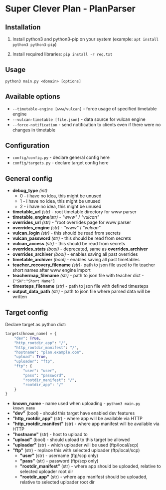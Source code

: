 # Super Clever Plan - PlanParser

## Installation

1. Install python3 and python3-pip on your system (example: `apt install python3 python3-pip`)

2. Install required libraries: `pip install -r req.txt`


## Usage

`python3 main.py <domain> [options]`

## Available options
- `--timetable-engine [www/vulcan]` - force usage of specified timetable engine
- `--vulcan-timetable [file.json]` - data source for vulcan engine
- `--force-notification` - send notification to clients even if there were no changes in timetable

## Configuration
- `config/config.py` - declare general config here
- `config/targets.py` - declare target config here

## General config
- **debug_type** _(int)_
  - 0 - i have no idea, this might be unused
  - 1 - i have no idea, this might be unused
  - 2 - i have no idea, this might be unused
- **timetable_url** _(str)_ - root timetable directory for www parser
- **timetable_engine**_(str)_  - _"www"_ / _"vulcan"_
- **overrides_url** _(str)_ - "root overrides page for www parser
- **overrides_engine** _(str)_ - _"www"_ / _"vulcan"_
- **vulcan_login** _(str)_ - this should be read from secrets
- **vulcan_password** _(str)_ - this should be read from secrets
- **vulcan_access** _(str)_ - this should be read from secrets
- **overrides_stats** _(bool)_ - deprecated, same as **overrides_archiver**
- **overrides_archiver** _(bool)_ - enables saving all past overrides
- **timetable_archiver** _(bool)_ - enables saving all past timetables
- **teacher_recovery_filename** _(str)_- path to json file used to fix teacher short names after www engine import
- **teachermap_filename** _(str)_ - path to json file with teacher dict - ```{"SN":"Short Name"}```
- **timesteps_filename** _(str)_ - path to json file with defined timesteps
- **output_data_path** _(str)_ - path to json file where parsed data will be written

## Target config
Declare target as python dict:

```python
targets[known_name] = {
	"dev": True,
	"http_rootdir_app": "/",
	"http_rootdir_manifest": "/",
	"hostname": "plan.example.com",
	"upload": True,
	"uploader": "ftp",
	"ftp": {
		"user": "user",
		"pass": "password",
		"rootdir_manifest": "/",
		"rootdir_app": "/"
	}
}
```

- **known_name** - name used when uploading - `python3 main.py known_name`
- **"dev"** (bool) - should this target have enabled dev features
- **"http_rootdir_app"** (str) - where app will be available via HTTP
- **"http_rootdir_manifest"** (str) - where app manifest will be available via HTTP
- **"hostname"** (str) - host to upload to
- **"upload"** (bool) - should upload to this target be allowed
- **"uploader"** (str) - which uploader will be used (ftp/local/scp)
- **"ftp"** (str) - replace this with selected uploader (ftp/local/scp)
  - **"user"** (str) - username (ftp/scp only)
  - **"pass"** (str) - password (ftp/scp only)
  - **"rootdir_manifest"** (str) - where app should be uploaded, relative to selected uploader root dir
  - **"rootdir_app"** (str) - where app manifest should be uploaded, relative to selected uploader root dir